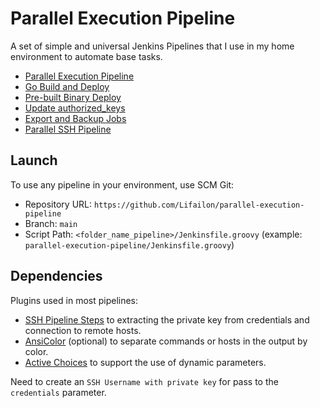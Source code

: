 # Parallel Execution Pipeline

A set of simple and universal Jenkins Pipelines that I use in my home environment to automate base tasks.

- [Parallel Execution Pipeline](/parallel-execution-pipeline/README.md)
- [Go Build and Deploy](/go-build-deploy/README.md)
- [Pre-built Binary Deploy](/pre-built-binary-deploy/README.md)
- [Update authorized_keys](/update-authorized_keys/README.md)
- [Export and Backup Jobs](/export-and-backup-jobs/README.md)
- [Parallel SSH Pipeline](/parallel-ssh-pipeline/README.md)

## Launch

To use any pipeline in your environment, use SCM Git:

- Repository URL: `https://github.com/Lifailon/parallel-execution-pipeline`
- Branch: `main`
- Script Path: `<folder_name_pipeline>/Jenkinsfile.groovy` (example: `parallel-execution-pipeline/Jenkinsfile.groovy`)

## Dependencies

Plugins used in most pipelines:

- [SSH Pipeline Steps](https://plugins.jenkins.io/ssh-steps) to extracting the private key from credentials and connection to remote hosts.
- [AnsiColor](https://plugins.jenkins.io/ansicolor) (optional) to separate commands or hosts in the output by color.
- [Active Choices](https://plugins.jenkins.io/uno-choice) to support the use of dynamic parameters.

Need to create an `SSH Username with private key` for pass to the `credentials` parameter.